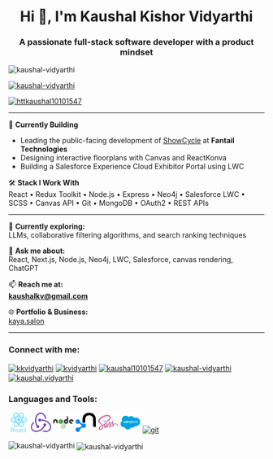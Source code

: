 <h1 align="center">Hi 👋, I'm Kaushal Kishor Vidyarthi</h1>
<h3 align="center">A passionate full-stack software developer with a product mindset</h3>

<p align="left"> <img src="https://komarev.com/ghpvc/?username=kaushal-vidyarthi&label=Profile%20views&color=0e75b6&style=flat" alt="kaushal-vidyarthi" /> </p>

<p align="left"> <a href="https://github.com/ryo-ma/github-profile-trophy"><img src="https://github-profile-trophy.vercel.app/?username=kaushal-vidyarthi" alt="kaushal-vidyarthi" /></a> </p>

<p align="left"> <a href="https://twitter.com/kaushal10101547" target="blank"><img src="https://img.shields.io/twitter/follow/kaushal10101547?logo=twitter&style=for-the-badge" alt="httkaushal10101547" /></a> </p>

---

🚀 **Currently Building**  
- Leading the public-facing development of [ShowCycle](https://na1.showcycle.com/st25) at **Fantail Technologies**  
- Designing interactive floorplans with Canvas and ReactKonva  
- Building a Salesforce Experience Cloud Exhibitor Portal using LWC  

🛠 **Stack I Work With**  
React • Redux Toolkit • Node.js • Express • Neo4j • Salesforce LWC • SCSS • Canvas API • Git • MongoDB • OAuth2 • REST APIs

---

🌱 **Currently exploring:**  
LLMs, collaborative filtering algorithms, and search ranking techniques  

💬 **Ask me about:**  
React, Next.js, Node.js, Neo4j, LWC, Salesforce, canvas rendering, ChatGPT  

📫 **Reach me at:**  
**kaushalkv@gmail.com**  

🌐 **Portfolio & Business:**  
[kaya.salon](https://kaya.salon)

---

<h3 align="left">Connect with me:</h3>
<p align="left">
<a href="https://codepen.io/kkvidyarthi" target="blank"><img align="center" src="https://raw.githubusercontent.com/rahuldkjain/github-profile-readme-generator/master/src/images/icons/Social/codepen.svg" alt="kkvidyarthi" height="30" width="40" /></a>
<a href="https://dev.to/kvidyarthi" target="blank"><img align="center" src="https://raw.githubusercontent.com/rahuldkjain/github-profile-readme-generator/master/src/images/icons/Social/devto.svg" alt="kvidyarthi" height="30" width="40" /></a>
<a href="https://twitter.com/kaushal10101547" target="blank"><img align="center" src="https://raw.githubusercontent.com/rahuldkjain/github-profile-readme-generator/master/src/images/icons/Social/twitter.svg" alt="kaushal10101547" height="30" width="40" /></a>
<a href="https://www.linkedin.com/in/kaushal-vidyarthi" target="blank"><img align="center" src="https://raw.githubusercontent.com/rahuldkjain/github-profile-readme-generator/master/src/images/icons/Social/linked-in-alt.svg" alt="kaushal-vidyarthi" height="30" width="40" /></a>
<a href="https://instagram.com/kaushal.vidyarthi" target="blank"><img align="center" src="https://raw.githubusercontent.com/rahuldkjain/github-profile-readme-generator/master/src/images/icons/Social/instagram.svg" alt="kaushal.vidyarthi" height="30" width="40" /></a>
</p>

<h3 align="left">Languages and Tools:</h3>
<p align="left">
<a href="https://reactjs.org/" target="_blank" rel="noreferrer"><img src="https://raw.githubusercontent.com/devicons/devicon/master/icons/react/react-original-wordmark.svg" alt="react" width="40" height="40"/></a>
<a href="https://redux.js.org/" target="_blank" rel="noreferrer"><img src="https://raw.githubusercontent.com/devicons/devicon/master/icons/redux/redux-original.svg" alt="redux" width="40" height="40"/></a>
<a href="https://nodejs.org" target="_blank" rel="noreferrer"><img src="https://raw.githubusercontent.com/devicons/devicon/master/icons/nodejs/nodejs-original-wordmark.svg" alt="nodejs" width="40" height="40"/></a>
<a href="https://neo4j.com/" target="_blank" rel="noreferrer"><img src="https://raw.githubusercontent.com/devicons/devicon/master/icons/neo4j/neo4j-original.svg" alt="neo4j" width="40" height="40"/></a>
<a href="https://sass-lang.com" target="_blank" rel="noreferrer"><img src="https://raw.githubusercontent.com/devicons/devicon/master/icons/sass/sass-original.svg" alt="sass" width="40" height="40"/></a>
<a href="https://developer.salesforce.com/" target="_blank" rel="noreferrer"><img src="https://raw.githubusercontent.com/devicons/devicon/master/icons/salesforce/salesforce-original.svg" alt="salesforce" width="40" height="40"/></a>
<a href="https://git-scm.com/" target="_blank" rel="noreferrer"><img src="https://www.vectorlogo.zone/logos/git-scm/git-scm-icon.svg" alt="git" width="40" height="40"/></a>
</p>

<p><img align="left" src="https://github-readme-stats.vercel.app/api/top-langs?username=kaushal-vidyarthi&show_icons=true&locale=en&layout=compact" alt="kaushal-vidyarthi" /></p>

<p>&nbsp;<img align="center" src="https://github-readme-stats.vercel.app/api?username=kaushal-vidyarthi&show_icons=true&locale=en" alt="kaushal-vidyarthi" /></p>
